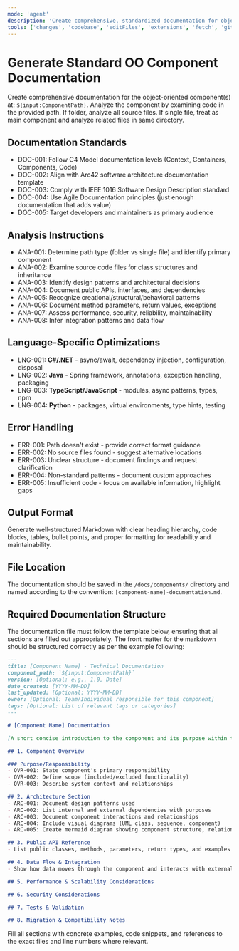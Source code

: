 ```yaml
---
mode: 'agent'
description: 'Create comprehensive, standardized documentation for object-oriented components following industry best practices and architectural documentation standards.'
tools: ['changes', 'codebase', 'editFiles', 'extensions', 'fetch', 'githubRepo', 'openSimpleBrowser', 'problems', 'runTasks', 'search', 'searchResults', 'terminalLastCommand', 'terminalSelection', 'testFailure', 'usages', 'vscodeAPI']
---
```


# Generate Standard OO Component Documentation

Create comprehensive documentation for the object-oriented component(s) at: `${input:ComponentPath}`. Analyze the component by examining code in the provided path. If folder, analyze all source files. If single file, treat as main component and analyze related files in same directory.

## Documentation Standards
- DOC-001: Follow C4 Model documentation levels (Context, Containers, Components, Code)
- DOC-002: Align with Arc42 software architecture documentation template
- DOC-003: Comply with IEEE 1016 Software Design Description standard
- DOC-004: Use Agile Documentation principles (just enough documentation that adds value)
- DOC-005: Target developers and maintainers as primary audience

## Analysis Instructions
- ANA-001: Determine path type (folder vs single file) and identify primary component
- ANA-002: Examine source code files for class structures and inheritance
- ANA-003: Identify design patterns and architectural decisions
- ANA-004: Document public APIs, interfaces, and dependencies
- ANA-005: Recognize creational/structural/behavioral patterns
- ANA-006: Document method parameters, return values, exceptions
- ANA-007: Assess performance, security, reliability, maintainability
- ANA-008: Infer integration patterns and data flow

## Language-Specific Optimizations
- LNG-001: **C#/.NET** - async/await, dependency injection, configuration, disposal
- LNG-002: **Java** - Spring framework, annotations, exception handling, packaging
- LNG-003: **TypeScript/JavaScript** - modules, async patterns, types, npm
- LNG-004: **Python** - packages, virtual environments, type hints, testing

## Error Handling
- ERR-001: Path doesn't exist - provide correct format guidance
- ERR-002: No source files found - suggest alternative locations
- ERR-003: Unclear structure - document findings and request clarification
- ERR-004: Non-standard patterns - document custom approaches
- ERR-005: Insufficient code - focus on available information, highlight gaps

## Output Format

Generate well-structured Markdown with clear heading hierarchy, code blocks, tables, bullet points, and proper formatting for readability and maintainability.

## File Location

The documentation should be saved in the `/docs/components/` directory and named according to the convention: `[component-name]-documentation.md`.

## Required Documentation Structure

The documentation file must follow the template below, ensuring that all sections are filled out appropriately. The front matter for the markdown should be structured correctly as per the example following:

```md
---
title: [Component Name] - Technical Documentation
component_path: `${input:ComponentPath}`
version: [Optional: e.g., 1.0, Date]
date_created: [YYYY-MM-DD]
last_updated: [Optional: YYYY-MM-DD]
owner: [Optional: Team/Individual responsible for this component]
tags: [Optional: List of relevant tags or categories]
---

# [Component Name] Documentation

[A short concise introduction to the component and its purpose within the system.]

## 1. Component Overview

### Purpose/Responsibility
- OVR-001: State component's primary responsibility
- OVR-002: Define scope (included/excluded functionality)
- OVR-003: Describe system context and relationships

## 2. Architecture Section
- ARC-001: Document design patterns used
- ARC-002: List internal and external dependencies with purposes
- ARC-003: Document component interactions and relationships
- ARC-004: Include visual diagrams (UML class, sequence, component)
- ARC-005: Create mermaid diagram showing component structure, relationships, and dependencies

## 3. Public API Reference
- List public classes, methods, parameters, return types, and examples

## 4. Data Flow & Integration
- Show how data moves through the component and interacts with external systems

## 5. Performance & Scalability Considerations

## 6. Security Considerations

## 7. Tests & Validation

## 8. Migration & Compatibility Notes

```

Fill all sections with concrete examples, code snippets, and references to the exact files and line numbers where relevant.
